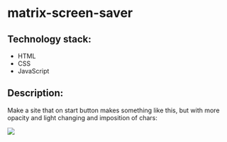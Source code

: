 # matrix-screen-saver

## Technology stack:
* HTML
* CSS
* JavaScript

## Description:
Make a site that on start button makes something like this, but with more opacity and light changing and imposition of chars:

<p align="left">
  <img src="https://live.staticflickr.com/5297/5497513904_e5fbdfc4dc_w.jpg">
</p>
